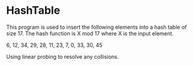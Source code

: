 # HashTable
This program is used to insert the following elements into a hash table of size 17.  The hash function is X mod 17 where X is the input element.  

6, 12, 34, 29, 28, 11, 23, 7, 0, 33, 30, 45

Using linear probing to resolve any collisions. 
